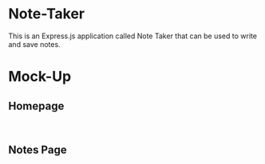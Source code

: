 # Note-Taker 
This is an Express.js application called Note Taker that can be used to write and save notes.



# Mock-Up

## Homepage 

</br>

## Notes Page
